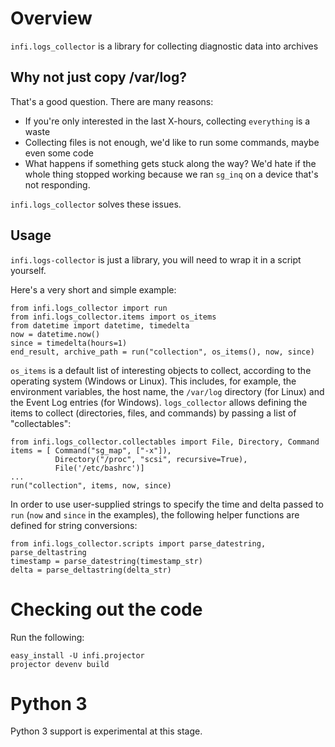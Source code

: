 Overview
========
`infi.logs_collector` is a library for collecting diagnostic data into archives


Why not just copy /var/log?
--------------------------
That's a good question. There are many reasons:

- If you're only interested in the last X-hours, collecting `everything` is a waste
- Collecting files is not enough, we'd like to run some commands, maybe even some code
- What happens if something gets stuck along the way? We'd hate if the whole thing stopped working because we ran `sg_inq` on a device that's not responding.

`infi.logs_collector` solves these issues.


Usage
-----
`infi.logs-collector` is just a library, you will need to wrap it in a script yourself.

Here's a very short and simple example:

    from infi.logs_collector import run
    from infi.logs_collector.items import os_items
    from datetime import datetime, timedelta
    now = datetime.now()
    since = timedelta(hours=1)
    end_result, archive_path = run("collection", os_items(), now, since)

`os_items` is a default list of interesting objects to collect, according to the operating system (Windows or Linux). This includes, for example,
the environment variables, the host name, the `/var/log` directory (for Linux) and the Event Log entries (for Windows).
`logs_collector` allows defining the items to collect (directories, files, and commands) by passing a list of "collectables":

    from infi.logs_collector.collectables import File, Directory, Command
    items = [ Command("sg_map", ["-x"]),
              Directory("/proc", "scsi", recursive=True),
              File('/etc/bashrc')]
    ...
    run("collection", items, now, since)

In order to use user-supplied strings to specify the time and delta passed to `run` (`now` and `since` in the examples), the following helper
functions are defined for string conversions:

    from infi.logs_collector.scripts import parse_datestring, parse_deltastring
    timestamp = parse_datestring(timestamp_str)
    delta = parse_deltastring(delta_str)

Checking out the code
=====================

Run the following:

    easy_install -U infi.projector
    projector devenv build

Python 3
========

Python 3 support is experimental at this stage.